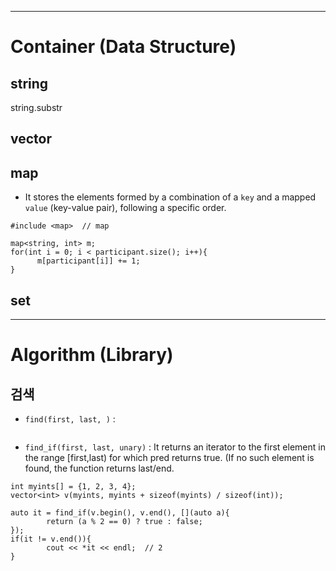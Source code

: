 
-----
# Container (Data Structure)
## string
string.substr

## vector

## map
- It stores the elements formed by a combination of a `key` and a mapped `value` (key-value pair), following a specific order.

```
#include <map>  // map

map<string, int> m;
for(int i = 0; i < participant.size(); i++){
      m[participant[i]] += 1;
}
```

## set


-----
# Algorithm (Library)
## 검색
- `find(first, last, )` : 
```
```

- `find_if(first, last, unary)` : It returns an iterator to the first element in the range [first,last) for which pred returns true.  (If no such element is found, the function returns last/end.
```
int myints[] = {1, 2, 3, 4};
vector<int> v(myints, myints + sizeof(myints) / sizeof(int));

auto it = find_if(v.begin(), v.end(), [](auto a){
        return (a % 2 == 0) ? true : false;
});
if(it != v.end()){
        cout << *it << endl;  // 2
}
```


